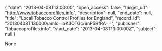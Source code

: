 {
  "date": "2013-04-08T13:00:00", 
  "open_access": false, 
  "target_url": "http://www.tobaccoprofiles.info", 
  "description": null, 
  "end_date": null, 
  "title": "Local Tobacco Control Profiles for England", 
  "record_id": "20130408T130000/amIo+ibK3OTGc/6nP58fRA==", 
  "publisher": "tobaccoprofiles.info", 
  "start_date": "2013-04-08T13:00:00Z", 
  "subject": null
}

None
